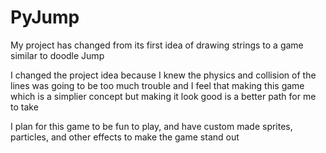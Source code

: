 # PyJump
My project has changed from its first idea of drawing strings to a game similar to doodle Jump

I changed the project idea because I knew the physics and collision of the lines was going to be too much trouble
and I feel that making this game which is a simplier concept but making it look good is a better path for me to take

I plan for this game to be fun to play, and have custom made sprites, particles, and other effects to make the game stand out



